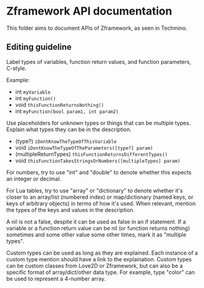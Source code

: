 # Zframework API documentation
This folder aims to document APIs of Zframework, as seen in Techmino.

## Editing guideline

Label types of variables, function return values, and function parameters, C-style.

Example:
- int `myVariable`
- int `myFunction()`
- void `thisFunctionReturnsNothing()`
- int `myFunction(bool param1, int param2)`

Use placeholders for unknown types or things that can be multiple types. Explain what types they can be in the description.
- (type?) `iDontKnowTheTypeOfThisVariable`
- void `iDontKnowTheTypeOfTheParameters([type?] param)`
- (multipleReturnTypes) `thisFunctionReturnsDifferentTypes()`
- void `thisFunctionTakesStringsOrNumbers([multipleTypes] param)`

For numbers, try to use "int" and "double" to denote whether this expects an integer or decimal.

For Lua tables, try to use "array" or "dictionary" to denote whether it's closer to an array/list (numbered index) or map/dictionary (named keys, or keys of arbitrary objects) in terms of how it's used. When relevant, mention the types of the keys and values in the description.

A nil is not a false, despite it can be used as false in an if statement. If a variable or a function return value can be nil (or function returns nothing) sometimes and some other value some other times, mark it as "multiple types".

Custom types can be used as long as they are explained. Each instance of a custom type mention should have a link to the explaination. Custom types can be custom classes from Love2D or Zframework, but can also be a specific format of array/dict/other data type. For example, type "color" can be used to represent a 4-number array.
